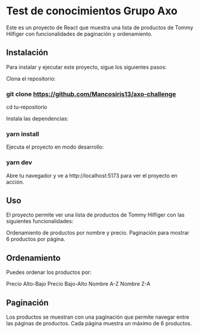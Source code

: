 # Test de conocimientos Grupo Axo

Este es un proyecto de React que muestra una lista de productos de Tommy Hilfiger con funcionalidades de paginación y ordenamiento.

## Instalación
Para instalar y ejecutar este proyecto, sigue los siguientes pasos:

Clona el repositorio:
### git clone https://github.com/Mancosiris13/axo-challenge
cd tu-repositorio

Instala las dependencias:

### yarn install
Ejecuta el proyecto en modo desarrollo:

### yarn dev
Abre tu navegador y ve a http://localhost:5173 para ver el proyecto en acción.


## Uso
El proyecto permite ver una lista de productos de Tommy Hilfiger con las siguientes funcionalidades:

Ordenamiento de productos por nombre y precio.
Paginación para mostrar 6 productos por página.

## Ordenamiento
Puedes ordenar los productos por:

Precio Alto-Bajo
Precio Bajo-Alto
Nombre A-Z
Nombre Z-A

## Paginación
Los productos se muestran con una paginación que permite navegar entre las páginas de productos. Cada página muestra un máximo de 6 productos.
